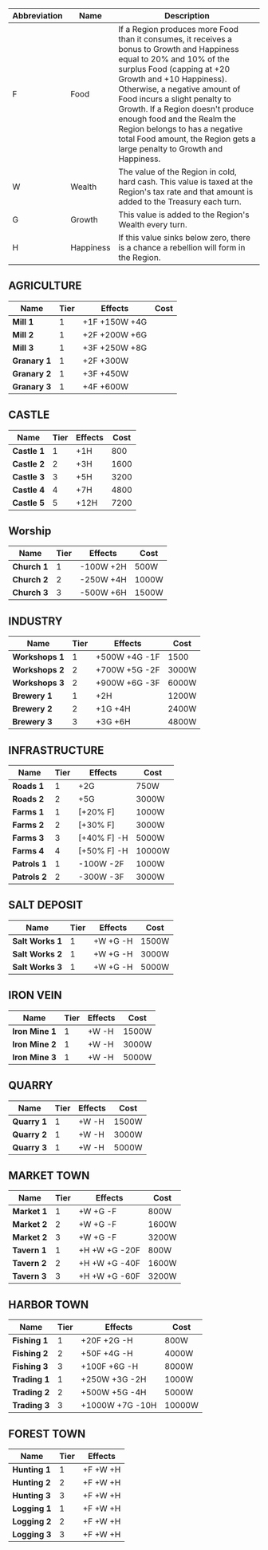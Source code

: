 Abbreviation | Name | Description
------------ | ------------ | -------------
F | Food | If a Region produces more Food than it consumes, it receives a bonus to Growth and Happiness equal to 20% and 10% of the surplus Food (capping at +20 Growth and +10 Happiness). Otherwise, a negative amount of Food incurs a slight penalty to Growth. If a Region doesn't produce enough food and the Realm the Region belongs to has a negative total Food amount, the Region gets a large penalty to Growth and Happiness.
W | Wealth | The value of the Region in cold, hard cash. This value is taxed at the Region's tax rate and that amount is added to the Treasury each turn.
G | Growth | This value is added to the Region's Wealth every turn.
H | Happiness | If this value sinks below zero, there is a chance a rebellion will form in the Region.

## AGRICULTURE

Name | Tier | Effects | Cost
------------ | ------------ | ------------- | ------------- 
**Mill 1** | 1 | +1F +150W +4G | 
**Mill 2** | 1 | +2F +200W +6G | 
**Mill 3** | 1 | +3F +250W +8G | 
**Granary 1** | 1 | +2F +300W | 
**Granary 2** | 1 | +3F +450W | 
**Granary 3** | 1 | +4F +600W | 

## CASTLE

Name | Tier | Effects | Cost
------------ | ------------ | ------------- | ------------- 
**Castle 1** | 1 | +1H | 800
**Castle 2** | 2 | +3H | 1600
**Castle 3** | 3 | +5H | 3200
**Castle 4** | 4 | +7H | 4800
**Castle 5** | 5 | +12H | 7200

## Worship

Name | Tier | Effects | Cost
------------ | ------------ | ------------- | ------------- 
**Church 1** | 1 | -100W +2H | 500W
**Church 2** | 2 | -250W +4H | 1000W
**Church 3** | 3 | -500W +6H | 1500W

## INDUSTRY

Name | Tier | Effects | Cost
------------ | ------------ | ------------- | ------------- 
**Workshops 1** | 1 | +500W +4G -1F | 1500
**Workshops 2** | 2 | +700W +5G -2F | 3000W
**Workshops 3** | 2 | +900W +6G -3F | 6000W
**Brewery 1** | 1 | +2H | 1200W
**Brewery 2** | 2 | +1G +4H | 2400W
**Brewery 3** | 3 | +3G +6H | 4800W

## INFRASTRUCTURE

Name | Tier | Effects | Cost
------------ | ------------ | ------------- | ------------- 
**Roads 1** | 1 | +2G | 750W
**Roads 2** | 2 | +5G | 3000W
**Farms 1** | 1 | [+20% F] | 1000W
**Farms 2** | 2 | [+30% F] | 3000W
**Farms 3** | 3 | [+40% F] -H | 5000W
**Farms 4** | 4 | [+50% F] -H | 10000W
**Patrols 1** | 1 | -100W -2F | 1000W
**Patrols 2** | 2 | -300W -3F | 3000W

## SALT DEPOSIT

Name | Tier | Effects | Cost
------------ | ------------ | ------------- | ------------- 
**Salt Works 1** | 1 | +W +G -H | 1500W
**Salt Works 2** | 1 | +W +G -H | 3000W
**Salt Works 3** | 1 | +W +G -H | 5000W

## IRON VEIN

Name | Tier | Effects | Cost
------------ | ------------ | ------------- | ------------- 
**Iron Mine 1** | 1 | +W -H | 1500W
**Iron Mine 2** | 1 | +W -H | 3000W
**Iron Mine 3** | 1 | +W -H | 5000W

## QUARRY

Name | Tier | Effects | Cost
------------ | ------------ | ------------- | ------------- 
**Quarry 1** | 1 | +W -H | 1500W
**Quarry 2** | 1 | +W -H | 3000W
**Quarry 3** | 1 | +W -H | 5000W

## MARKET TOWN

Name | Tier | Effects | Cost
------------ | ------------ | ------------- | ------------- 
**Market 1** | 1 | +W +G -F | 800W
**Market 2** | 2 | +W +G -F | 1600W
**Market 2** | 3 | +W +G -F | 3200W
**Tavern 1** | 1 | +H +W +G -20F | 800W
**Tavern 2** | 2 | +H +W +G -40F | 1600W
**Tavern 3** | 3 | +H +W +G -60F | 3200W

## HARBOR TOWN

Name | Tier | Effects | Cost
------------ | ------------ | ------------- | ------------- 
**Fishing 1** | 1 | +20F +2G -H | 800W
**Fishing 2** | 2 | +50F +4G -H | 4000W
**Fishing 3** | 3 | +100F +6G -H | 8000W
**Trading 1** | 1 | +250W +3G -2H | 1000W
**Trading 2** | 2 | +500W +5G -4H | 5000W
**Trading 3** | 3 | +1000W +7G -10H | 10000W


## FOREST TOWN

Name | Tier | Effects |
------------ | ------------ | ------------- 
**Hunting 1** | 1 | +F +W +H | 
**Hunting 2** | 2 | +F +W +H | 
**Hunting 3** | 3 | +F +W +H | 
**Logging 1** | 1 | +F +W +H | 
**Logging 2** | 2 | +F +W +H | 
**Logging 3** | 3 | +F +W +H | 
